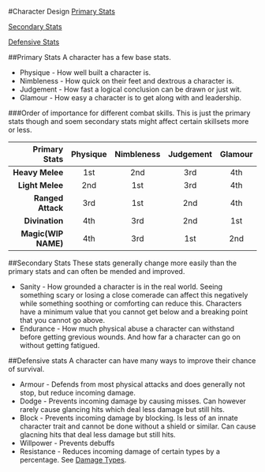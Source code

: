 #Character Design
[Primary Stats](#primary-stats)

[Secondary Stats](#secondary-stats)

[Defensive Stats](#defensive-stats)


##Primary Stats
A character has a few base stats. 
- Physique - How well built a character is. 
- Nimbleness - How quick on their feet and dextrous a character is.
- Judgement - How fast a logical conclusion can be drawn or just wit.
- Glamour - How easy a character is to get along with and leadership.

###Order of importance for different combat skills. 
This is just the primary stats though and soem secondary stats might affect certain skillsets more or less.

| Primary Stats  | Physique | Nimbleness | Judgement | Glamour |
| ---: | :---: | :---: | :---: | :---: |
| **Heavy Melee**  | 1st | 2nd | 3rd | 4th |
| **Light Melee**  | 2nd | 1st | 3rd | 4th |
| **Ranged Attack**  | 3rd | 1st | 2nd | 4th |
| **Divination**  | 4th | 3rd | 2nd | 1st |
| **Magic(WIP NAME)**  | 4th | 3rd | 1st | 2nd |

##Secondary Stats
These stats generally change more easily than the primary stats and can often be mended and improved.

- Sanity - How grounded a character is in the real world. Seeing something scary or losing a close comerade can affect this negatively while something soothing or comforting can reduce this. Characters have a minimum value that you cannot get below and a breaking point that you cannot go above. 
- Endurance - How much physical abuse a character can withstand before getting grevious wounds. And how far a character can go on without getting fatigued.

##Defensive stats
A character can have many ways to improve their chance of survival.

- Armour - Defends from most physical attacks and does generally not stop, but reduce incoming damage.
- Dodge - Prevents incoming damage by causing misses. Can however rarely cause glancing hits which deal less damage but still hits.
- Block - Prevents incoming damage by blocking. Is less of an innate character trait and cannot be done without a shield or similar. Can cause glacning hits that deal less damage but still hits.
- Willpower - Prevents debuffs
- Resistance - Reduces incoming damage of certain types by a percentage. See [Damage Types](damagetypes.md).
